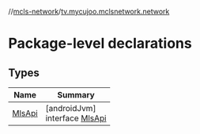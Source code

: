 //[mcls-network](../../index.md)/[tv.mycujoo.mclsnetwork.network](index.md)

# Package-level declarations

## Types

| Name | Summary |
|---|---|
| [MlsApi](-mls-api/index.md) | [androidJvm]<br>interface [MlsApi](-mls-api/index.md) |
